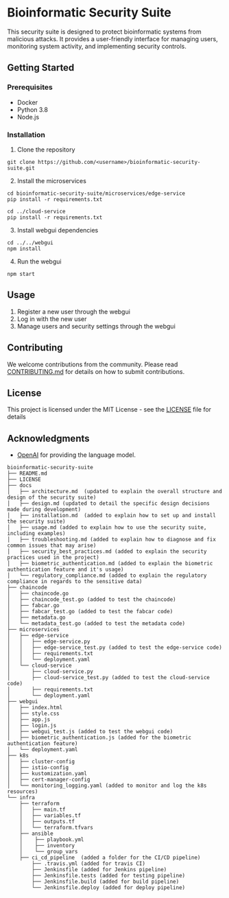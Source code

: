 # Bioinformatic Security Suite

This security suite is designed to protect bioinformatic systems from malicious attacks. It provides a user-friendly interface for managing users, monitoring system activity, and implementing security controls.

## Getting Started

### Prerequisites

- Docker
- Python 3.8
- Node.js

### Installation

1. Clone the repository
```
git clone https://github.com/<username>/bioinformatic-security-suite.git
```
2. Install the microservices
```
cd bioinformatic-security-suite/microservices/edge-service
pip install -r requirements.txt

cd ../cloud-service
pip install -r requirements.txt
```
3. Install webgui dependencies
```
cd ../../webgui
npm install
```
4. Run the webgui
```
npm start
```

## Usage

1. Register a new user through the webgui
2. Log in with the new user
3. Manage users and security settings through the webgui

## Contributing

We welcome contributions from the community. Please read [CONTRIBUTING.md](CONTRIBUTING.md) for details on how to submit contributions.

## License

This project is licensed under the MIT License - see the [LICENSE](LICENSE) file for details

## Acknowledgments

- [OpenAI](https://openai.com/) for providing the language model.



```
bioinformatic-security-suite
├── README.md
├── LICENSE
├── docs
│   ├── architecture.md  (updated to explain the overall structure and design of the security suite)
│   ├── design.md (updated to detail the specific design decisions made during development)
│   ├── installation.md  (added to explain how to set up and install the security suite)
│   ├── usage.md (added to explain how to use the security suite, including examples)
│   ├── troubleshooting.md (added to explain how to diagnose and fix common issues that may arise)
│   ├── security_best_practices.md (added to explain the security practices used in the project)
│   ├── biometric_authentication.md (added to explain the biometric authentication feature and it's usage)
│   └── regulatory_compliance.md (added to explain the regulatory compliance in regards to the sensitive data)
├── chaincode
│   ├── chaincode.go
│   ├── chaincode_test.go (added to test the chaincode)
│   ├── fabcar.go
│   ├── fabcar_test.go (added to test the fabcar code)
│   ├── metadata.go
│   └── metadata_test.go (added to test the metadata code)
├── microservices
│   ├── edge-service
│   │   ├── edge-service.py
│   │   ├── edge-service_test.py (added to test the edge-service code)
│   │   ├── requirements.txt
│   │   └── deployment.yaml
│   └── cloud-service
│       ├── cloud-service.py
│       ├── cloud-service_test.py (added to test the cloud-service code)
│       ├── requirements.txt
│       └── deployment.yaml
├── webgui
│   ├── index.html
│   ├── style.css
│   ├── app.js
│   ├── login.js
│   ├── webgui_test.js (added to test the webgui code)
│   ├── biometric_authentication.js (added for the biometric authentication feature)
│   └── deployment.yaml
├── k8s
│   ├── cluster-config
│   ├── istio-config
│   ├── kustomization.yaml
│   ├── cert-manager-config
│   └── monitoring_logging.yaml (added to monitor and log the k8s resources)
└── infra
    ├── terraform
    │   ├── main.tf
    │   ├── variables.tf
    │   ├── outputs.tf
    │   └── terraform.tfvars
    ├── ansible
    │    ├── playbook.yml
    │    ├── inventory
    │    └── group_vars
    ├── ci_cd_pipeline  (added a folder for the CI/CD pipeline)
        ├── .travis.yml (added for travis CI)
        ├── Jenkinsfile (added for Jenkins pipeline)
        ├── Jenkinsfile.tests (added for testing pipeline)
        ├── Jenkinsfile.build (added for build pipeline)
        └── Jenkinsfile.deploy (added for deploy pipeline)
```
